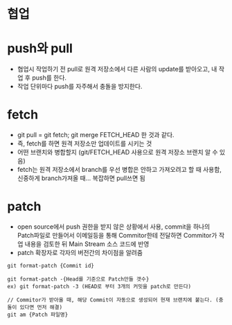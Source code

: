 # 협업

# push와 pull

  * 협업시 작업하기 전 pull로 원격 저장소에서 다른 사람의 update를 받아오고, 내 작업 후 push를 한다.
  * 작업 단위마다 push를 자주해서 충돌을 방지한다.

# fetch

  * git pull = git fetch; git merge FETCH_HEAD 한 것과 같다.
  * 즉, fetch를 하면 원격 저장소만 업데이트를 시키는 것
  * 어떤 브랜치와 병합할지 (git/FETCH_HEAD 사용으로 원격 저장소 브랜치 알 수 있음)
  * fetch는 원격 저장소에서 branch를 우선 병합은 안하고 가져오려고 할 때 사용함, 신중하게 branch가져올 때... 복잡하면 pull쓰면 됨

# patch

  * open source에서 push 권한을 받지 않은 상황에서 사용, commit을 하나의 Patch파일로 만들어서 이메일등을 통해 Commitor한테 전달하면 Commitor가 작업 내용을 검토한 뒤 Main Stream 소스 코드에 반영
  * patch 확장자로 각자의 버전간의 차이점을 알려줌
```
git format-patch {Commit id}

git format-patch -{Head를 기준으로 Patch만들 갯수}
ex) git format-patch -3 (HEAD로 부터 3개의 커밋을 patch로 만든다)

// Commitor가 받아올 때, 해당 Commit이 자동으로 생성되어 현재 브랜치에 붙는다. (충돌이 있다면 먼저 해결)
git am {Patch 파일명}
```